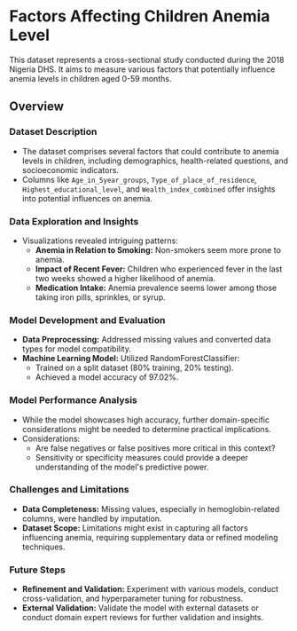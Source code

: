 # Factors Affecting Children Anemia Level

This dataset represents a cross-sectional study conducted during the 2018 Nigeria DHS. It aims to measure various factors that potentially influence anemia levels in children aged 0-59 months.

## Overview

### Dataset Description
- The dataset comprises several factors that could contribute to anemia levels in children, including demographics, health-related questions, and socioeconomic indicators.
- Columns like `Age_in_5year_groups`, `Type_of_place_of_residence`, `Highest_educational_level`, and `Wealth_index_combined` offer insights into potential influences on anemia.

### Data Exploration and Insights
- Visualizations revealed intriguing patterns:
  - **Anemia in Relation to Smoking:** Non-smokers seem more prone to anemia.
  - **Impact of Recent Fever:** Children who experienced fever in the last two weeks showed a higher likelihood of anemia.
  - **Medication Intake:** Anemia prevalence seems lower among those taking iron pills, sprinkles, or syrup.

### Model Development and Evaluation
- **Data Preprocessing:** Addressed missing values and converted data types for model compatibility.
- **Machine Learning Model:** Utilized RandomForestClassifier:
  - Trained on a split dataset (80% training, 20% testing).
  - Achieved a model accuracy of 97.02%.

### Model Performance Analysis
- While the model showcases high accuracy, further domain-specific considerations might be needed to determine practical implications.
- Considerations:
  - Are false negatives or false positives more critical in this context?
  - Sensitivity or specificity measures could provide a deeper understanding of the model's predictive power.

### Challenges and Limitations
- **Data Completeness:** Missing values, especially in hemoglobin-related columns, were handled by imputation.
- **Dataset Scope:** Limitations might exist in capturing all factors influencing anemia, requiring supplementary data or refined modeling techniques.

### Future Steps
- **Refinement and Validation:** Experiment with various models, conduct cross-validation, and hyperparameter tuning for robustness.
- **External Validation:** Validate the model with external datasets or conduct domain expert reviews for further validation and insights.
